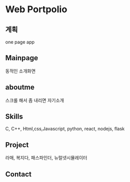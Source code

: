 # Web Portpolio 

## 계획

one page app

Mainpage
---
동적인 소개화면 



aboutme
---
스크롤 해서 좀 내리면 자기소개

Skills
---
C, C++, Html,css,Javascript, python, 
react, nodejs, flask

Project
---
라매, 복지다, 패스파인더, 뉴럴넷시뮬레이터

Contact
---